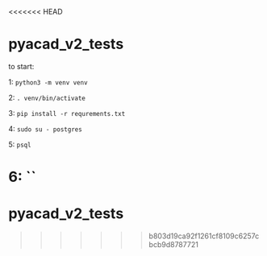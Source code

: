 <<<<<<< HEAD
# pyacad_v2_tests

to start:

1: `python3 -m venv venv`

2: `. venv/bin/activate`

3: `pip install -r requrements.txt`

4: `sudo su - postgres`

5: `psql`

6: ``
=======
# pyacad_v2_tests
>>>>>>> b803d19ca92f1261cf8109c6257cbcb9d8787721
